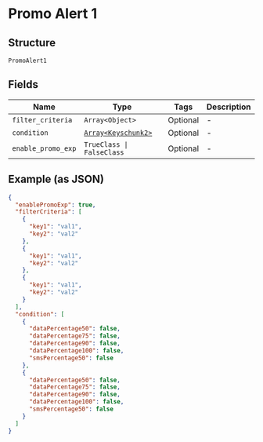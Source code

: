 
# Promo Alert 1

## Structure

`PromoAlert1`

## Fields

| Name | Type | Tags | Description |
|  --- | --- | --- | --- |
| `filter_criteria` | `Array<Object>` | Optional | - |
| `condition` | [`Array<Keyschunk2>`](../../doc/models/keyschunk-2.md) | Optional | - |
| `enable_promo_exp` | `TrueClass \| FalseClass` | Optional | - |

## Example (as JSON)

```json
{
  "enablePromoExp": true,
  "filterCriteria": [
    {
      "key1": "val1",
      "key2": "val2"
    },
    {
      "key1": "val1",
      "key2": "val2"
    },
    {
      "key1": "val1",
      "key2": "val2"
    }
  ],
  "condition": [
    {
      "dataPercentage50": false,
      "dataPercentage75": false,
      "dataPercentage90": false,
      "dataPercentage100": false,
      "smsPercentage50": false
    },
    {
      "dataPercentage50": false,
      "dataPercentage75": false,
      "dataPercentage90": false,
      "dataPercentage100": false,
      "smsPercentage50": false
    }
  ]
}
```

